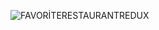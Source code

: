 ![FAVORİTERESTAURANTREDUX](https://user-images.githubusercontent.com/67829382/101476570-08f6cb00-395f-11eb-86bd-ee5e7582afaa.gif)

